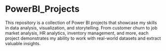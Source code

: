 # PowerBI_Projects
This repository is a collection of Power BI projects that showcase my skills in data analysis, visualization, and storytelling. From customer churn to job market analysis, HR analytics, inventory management, and more, each project demonstrates my ability to work with real-world datasets and extract valuable insights.
